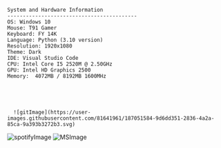     System and Hardware Information
    ------------------------------------------
    OS: Windows 10
    Mouse: T91 Gamer
    Keyboard: FY 14K
    Language: Python (3.10 version)
    Resolution: 1920x1080
    Theme: Dark
    IDE: Visual Studio Code
    CPU: Intel Core I5 2520M @ 2.50GHz
    GPU: Intel HD Graphics 2500
    Memory:  4072MB / 8192MB 1600MHz





      ![gitImage](https://user-images.githubusercontent.com/81641961/187051584-9d6dd351-2836-4a2a-85ca-9a393b3272b3.svg)
![spotifyImage](https://user-images.githubusercontent.com/81641961/187051585-03fabe4f-c5f6-44ba-b1f7-872ca2f88cac.svg)
![MSImage](https://user-images.githubusercontent.com/81641961/187051586-7a958b2c-6a16-451d-974f-99de15d92ccc.svg)

















